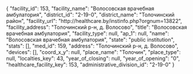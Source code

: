 {
    "facility_id": 153,
    "facility_name": "Волосовская врачебная амбулатория",
    "district_id": "2-19-0",
    "district_name": "Толочинский район",
    "facility_url": "http:\/\/healthcare.by\/instinfo.php?orgnum=13822",
    "facility_address": "Толочинский р-н, д. Волосово",
    "title": "Волосовская врачебная амбулатория",
    "facility_type": null,
    "ap_1": null,
    "name": "Волосовская врачебная амбулатория",
    "state": "public institution",
    "stats": [],
    "med_id": 159,
    "address": "Толочинский р-н, д. Волосово",
    "devices": [],
    "coord_x_y": null,
    "place_name": "Толочин",
    "place_type": null,
    "localties_key": 43,
    "year_of_closing": null,
    "year_of_opening": "0",
    "healthcare_facility_key": 153,
    "administrative_division_id": "2-19-0"
}